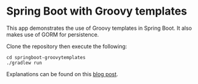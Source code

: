 # Spring Boot with Groovy templates

This app demonstrates the use of Groovy templates in Spring Boot. It also makes use of GORM for persistence.

Clone the repository then execute the following:

```
cd springboot-groovytemplates
./gradlew run
```

Explanations can be found on this [blog post](https://spring.io/blog/2014/05/28/using-the-innovative-groovy-template-engine-in-spring-boot).